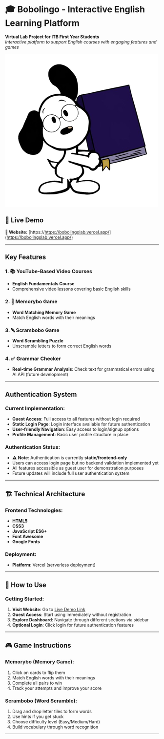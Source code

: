 # 🎓 Bobolingo - Interactive English Learning Platform

**Virtual Lab Project for ITB First Year Students**  
*Interactive platform to support English courses with engaging features and games*

![Snoopy Logo](assets/snoopy-removebg-preview.png)

## 🌟 **Live Demo**
**🚀 Website:** [https://https://bobolingolab.vercel.app/](https://bobolingolab.vercel.app/)

---

##  **Key Features**

### 1. 📚 **YouTube-Based Video Courses**
- **English Fundamentals Course**
- Comprehensive video lessons covering basic English skills


### 2. 🧠 **Memorybo Game** 
- **Word Matching Memory Game**
- Match English words with their meanings


### 3. 🔤 **Scrambobo Game**
- **Word Scrambling Puzzle**
- Unscramble letters to form correct English words  

### 4. ✅ **Grammar Checker**
- **Real-time Grammar Analysis**: Check text for grammatical errors using AI API (future development)

---

## **Authentication System**

### **Current Implementation:**
- **Guest Access**: Full access to all features without login required
- **Static Login Page**: Login interface available for future authentication
- **User-friendly Navigation**: Easy access to login/signup options
- **Profile Management**: Basic user profile structure in place

### **Authentication Status:**
- ⚠️ **Note**: Authentication is currently **static/frontend-only**
- Users can access login page but no backend validation implemented yet
- All features accessible as guest user for demonstration purposes
- Future updates will include full user authentication system

---

## 🏗️ **Technical Architecture**

### **Frontend Technologies:**
- **HTML5**
- **CSS3** 
- **JavaScript ES6+**
- **Font Awesome**
- **Google Fonts**

### **Deployment:**
- **Platform**: Vercel (serverless deployment)


---

## 📱 **How to Use**

### **Getting Started:**
1. **Visit Website**: Go to [Live Demo Link](https://bobolingolab.vercel.app/)
2. **Guest Access**: Start using immediately without registration
3. **Explore Dashboard**: Navigate through different sections via sidebar
4. **Optional Login**: Click login for future authentication features


---

## 🎮 **Game Instructions**

### **Memorybo (Memory Game):**
1. Click on cards to flip them
2. Match English words with their meanings  
3. Complete all pairs to win
4. Track your attempts and improve your score

### **Scrambobo (Word Scramble):**
1. Drag and drop letter tiles to form words
2. Use hints if you get stuck
3. Choose difficulty level (Easy/Medium/Hard)
4. Build vocabulary through word recognition

---